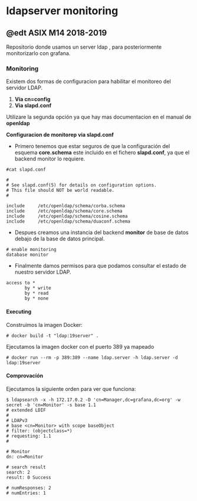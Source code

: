 # ldapserver monitoring

## @edt ASIX M14 2018-2019

Repositorio  donde usamos un server ldap , para posteriormente 
monitorizarlo con grafana.

### Monitoring

Existem dos formas de configuracion para habilitar el monitoreo del
servidor LDAP.

1. **Via cn=config**
2. **Via slapd.conf**

Utilizare la segunda opción ya que hay mas documentacion en el manual de **openldap**

**Configuracion de monitorep via slapd.conf**

- Primero tenemos que estar seguros de que la configuración del esquema  **core.schema**
este incluido en el fichero **slapd.conf**, ya que el backend monitor lo requiere.

```
#cat slapd.conf

#
# See slapd.conf(5) for details on configuration options.
# This file should NOT be world readable.
#

include		/etc/openldap/schema/corba.schema
include		/etc/openldap/schema/core.schema
include		/etc/openldap/schema/cosine.schema
include		/etc/openldap/schema/duaconf.schema

```

- Despues creamos una instancia del backend **monitor** de base de datos 
debajo de la base de datos principal.

```	
# enable monitoring
database monitor

```

- Finalmente damos permisos para que podamos consultar el estado de nuestro
servidor LDAP.

```
access to *
       by * write
       by * read
       by * none
```

#### Executing

Construimos la imagen Docker:

```
# docker build -t "ldap:19server" .
```

Ejecutamos la imagen docker con el puerto 389 ya mapeado
```
# docker run --rm -p 389:389 --name ldap.server -h ldap.server -d ldap:19server
```
#### Comprovacíón 

Ejecutamos la siguiente orden para ver que funciona:

```
$ ldapsearch -x -h 172.17.0.2 -D 'cn=Manager,dc=grafana,dc=org' -w  secret -b 'cn=Monitor' -s base 1.1
# extended LDIF
#
# LDAPv3
# base <cn=Monitor> with scope baseObject
# filter: (objectclass=*)
# requesting: 1.1 
#

# Monitor
dn: cn=Monitor

# search result
search: 2
result: 0 Success

# numResponses: 2
# numEntries: 1

```



